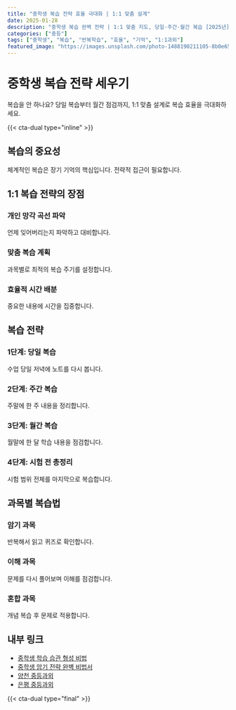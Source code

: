 ```yaml
---
title: "중학생 복습 전략 효율 극대화 | 1:1 맞춤 설계"
date: 2025-01-28
description: "중학생 복습 완벽 전략 | 1:1 맞춤 지도, 당일·주간·월간 복습 [2025년]"
categories: ["중등"]
tags: ["중학생", "복습", "반복학습", "효율", "기억", "1:1과외"]
featured_image: "https://images.unsplash.com/photo-1488190211105-8b0e65b80b4e?w=1200&h=630&fit=crop"
---
```


# 중학생 복습 전략 세우기

복습을 안 하나요? 당일 복습부터 월간 점검까지, 1:1 맞춤 설계로 복습 효율을 극대화하세요.

{{< cta-dual type="inline" >}}

## 복습의 중요성

체계적인 복습은 장기 기억의 핵심입니다. 전략적 접근이 필요합니다.

## 1:1 복습 전략의 장점

### 개인 망각 곡선 파악
언제 잊어버리는지 파악하고 대비합니다.

### 맞춤 복습 계획
과목별로 최적의 복습 주기를 설정합니다.

### 효율적 시간 배분
중요한 내용에 시간을 집중합니다.

## 복습 전략

### 1단계: 당일 복습
수업 당일 저녁에 노트를 다시 봅니다.

### 2단계: 주간 복습
주말에 한 주 내용을 정리합니다.

### 3단계: 월간 복습
월말에 한 달 학습 내용을 점검합니다.

### 4단계: 시험 전 총정리
시험 범위 전체를 마지막으로 복습합니다.

## 과목별 복습법

### 암기 과목
반복해서 읽고 퀴즈로 확인합니다.

### 이해 과목
문제를 다시 풀어보며 이해를 점검합니다.

### 혼합 과목
개념 복습 후 문제로 적용합니다.

## 내부 링크
- [중학생 학습 습관 형성 비법](../../middle/middle-study-habits/)
- [중학생 암기 전략 완벽 비법서](../../middle/middle-memorization/)
- [양천 중등과외](../../local/yangcheon-middle/)
- [은평 중등과외](../../local/eunpyeong-middle/)

{{< cta-dual type="final" >}}
